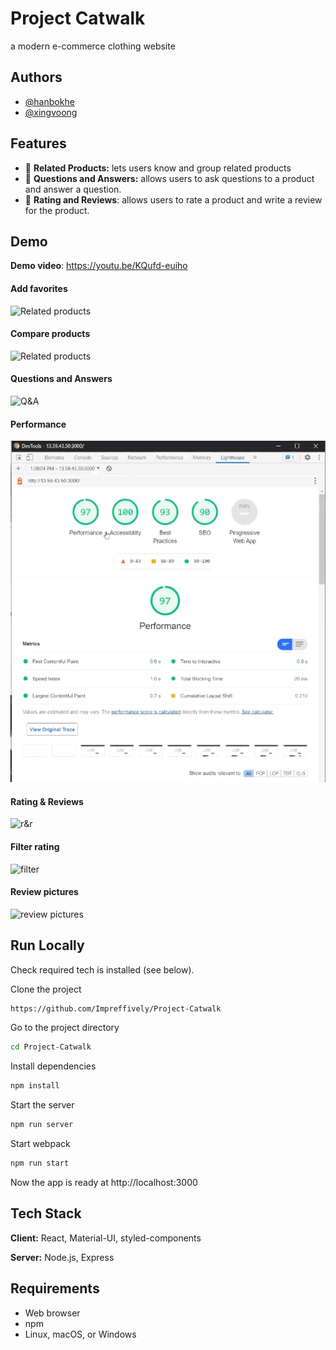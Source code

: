 # Project Catwalk
a modern e-commerce clothing website

## Authors
- [@hanbokhe](https://github.com/hanbokhe)
- [@xingvoong](https://github.com/xingvoong)

## Features
- 👗 **Related Products:** lets users know and group related products
- 👔 **Questions and Answers:** allows users to ask questions to a product and answer a question.
- 👖 **Rating and Reviews**: allows users to rate a product and write a review for the product.

## Demo
**Demo video**: https://youtu.be/KQufd-euiho

#### Add favorites
![Related products](https://github.com/Impreffively/Project-Catwalk/blob/main/projectcatwalk_gif/related_product_1.gif?raw=true)

#### Compare products
![Related products](https://github.com/Impreffively/Project-Catwalk/blob/main/projectcatwalk_gif/related_product2.gif?raw=true)

#### Questions and Answers
![Q&A](https://github.com/Impreffively/Project-Catwalk/blob/main/projectcatwalk_gif/qa.gif?raw=true)

#### Performance
![Performance](https://github.com/Impreffively/Project-Catwalk/blob/main/projectcatwalk_gif/performance.gif?raw=true)

#### Rating & Reviews
![r&r](https://github.com/Impreffively/Project-Catwalk/blob/main/projectcatwalk_gif/rating_review.gif?raw=true)

#### Filter rating
![filter](https://github.com/Impreffively/Project-Catwalk/blob/main/projectcatwalk_gif/filter.gif?raw=true)

#### Review pictures
![review pictures](https://github.com/Impreffively/Project-Catwalk/blob/main/projectcatwalk_gif/lightbox.gif?raw=true)

## Run Locally
Check required tech is installed (see below).

Clone the project
```bash
https://github.com/Impreffively/Project-Catwalk
```
Go to the project directory
```bash
cd Project-Catwalk
```
Install dependencies
```bash
npm install
```
Start the server
```bash
npm run server
```
Start webpack
```bash
npm run start
```

Now the app is ready at http://localhost:3000

## Tech Stack
**Client:** React, Material-UI, styled-components

**Server:** Node.js, Express

## Requirements
- Web browser
- npm
- Linux, macOS, or Windows